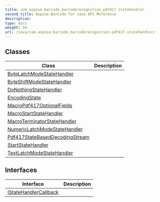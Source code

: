 ```yaml
---
title: com.aspose.barcode.barcoderecognition.pdf417.statehandler
second_title: Aspose.BarCode for Java API Reference
description: 
type: docs
weight: 34
url: /java/com.aspose.barcode.barcoderecognition.pdf417.statehandler/
---
```


## Classes

| Class | Description |
| --- | --- |
| [ByteLatchModeStateHandler](../com.aspose.barcode.barcoderecognition.pdf417.statehandler/bytelatchmodestatehandler) |  |
| [ByteShiftModeStateHandler](../com.aspose.barcode.barcoderecognition.pdf417.statehandler/byteshiftmodestatehandler) |  |
| [DoNothingStateHandler](../com.aspose.barcode.barcoderecognition.pdf417.statehandler/donothingstatehandler) |  |
| [EncodingState](../com.aspose.barcode.barcoderecognition.pdf417.statehandler/encodingstate) |  |
| [MacroPdf417OptionalFields](../com.aspose.barcode.barcoderecognition.pdf417.statehandler/macropdf417optionalfields) |  |
| [MacroStartStateHandler](../com.aspose.barcode.barcoderecognition.pdf417.statehandler/macrostartstatehandler) |  |
| [MacroTerminatorStateHandler](../com.aspose.barcode.barcoderecognition.pdf417.statehandler/macroterminatorstatehandler) |  |
| [NumericLatchModeStateHandler](../com.aspose.barcode.barcoderecognition.pdf417.statehandler/numericlatchmodestatehandler) |  |
| [Pdf417StateBasedDecodingStream](../com.aspose.barcode.barcoderecognition.pdf417.statehandler/pdf417statebaseddecodingstream) |  |
| [StartStateHandler](../com.aspose.barcode.barcoderecognition.pdf417.statehandler/startstatehandler) |  |
| [TextLatchModeStateHandler](../com.aspose.barcode.barcoderecognition.pdf417.statehandler/textlatchmodestatehandler) |  |

## Interfaces

| Interface | Description |
| --- | --- |
| [IStateHandlerCallback](../com.aspose.barcode.barcoderecognition.pdf417.statehandler/istatehandlercallback) |  |
